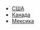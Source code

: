 * [США](https://lalawland.github.io/north-america/us)
* [Канада](https://lalawland.github.io/eurasia/belarus)
* [Мексика](https://lalawland.github.io/eurasia/kazakhstan)
